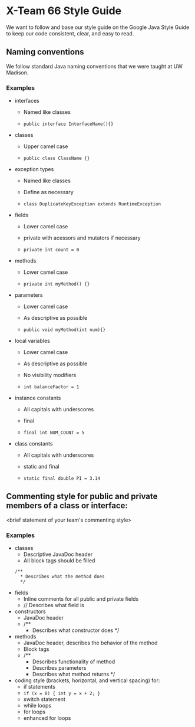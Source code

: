 # X-Team 66 Style Guide

We want to follow and base our style guide on the Google Java Style Guide to keep our code consistent, clear, and easy to read.

## Naming conventions

We follow standard Java naming conventions that we were taught at UW Madison.

### Examples
* interfaces
  * Named like classes
  
  * `public interface InterfaceName(){}`
* classes
  * Upper camel case
  
  * `public class ClassName {}`
* exception types
  * Named like classes
  * Define as necessary
  
  * `class DuplicateKeyException extends RuntimeException`
* fields
  * Lower camel case
  * private with acessors and mutators if necessary
  
  * `private int count = 0`
* methods
  * Lower camel case
  
  * `private int myMethod() {}`
* parameters
  * Lower camel case
  * As descriptive as possible
  
   * `public void myMethod(int num){}`
* local variables
  * Lower camel case
  * As descriptive as possible
  * No visibility modifiers
  
  * `int balanceFactor = 1`
* instance constants
  * All capitals with underscores
  * final
  
  * `final int NUM_COUNT = 5`
* class constants
  * All capitals with underscores
  * static and final
  
  * `static final double PI = 3.14`
## Commenting style for public and private members of a class or interface:

<brief statement of your team's commenting style>

### Examples

* classes
  * Descriptive JavaDoc header
  * All block tags should be filled
  ```
  /**
    * Describes what the method does
    */
  ```
* fields
  * Inline comments for all public and private fields
  * // Describes what field is
* constructors
  * JavaDoc header
  * /**
    * Describes what constructor does
    */
* methods
  * JavaDoc header, describes the behavior of the method
  * Block tags
  * /**
    * Describes functionality of method
    * Describes parameters
    * Describes what method returns
    */
* coding style (brackets, horizontal, and vertical spacing) for:
  * if statements
   * `if (x = 0) {
       int y = x + 2;
      }`
  * switch statement
  * while loops
  * for loops
  * enhanced for loops
